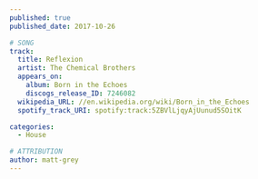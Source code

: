 ```yaml
---
published: true
published_date: 2017-10-26

# SONG
track:
  title: Reflexion
  artist: The Chemical Brothers
  appears_on:
    album: Born in the Echoes
    discogs_release_ID: 7246082
  wikipedia_URL: //en.wikipedia.org/wiki/Born_in_the_Echoes
  spotify_track_URI: spotify:track:5ZBVlLjqyAjUunud5SOitK

categories:
  - House

# ATTRIBUTION
author: matt-grey
---
```

